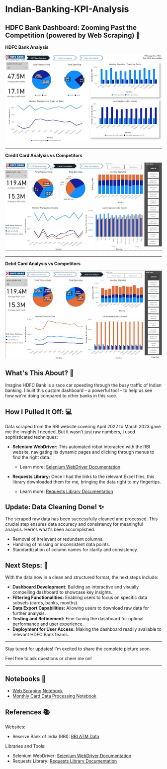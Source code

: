 # Indian-Banking-KPI-Analysis

## HDFC Bank Dashboard: Zooming Past the Competition (powered by Web Scraping) 🚀

**HDFC Bank Analysis**

![Power BI report page 1](artifacts/page1.JPG)

---

**Credit Card Analysis vs Competitors**

![Power BI report page 2](artifacts/page2.JPG)

---

**Debit Card Analysis vs Competitors**

![Power BI report page 3](artifacts/page3.JPG)

## What's This About? 🤔

Imagine HDFC Bank is a race car speeding through the busy traffic of Indian banking. I built this custom dashboard – a powerful tool – to help us see how we're doing compared to other banks in this race.

## How I Pulled It Off: 💻

Data scraped from the RBI website covering April 2022 to March 2023 gave me the insights I needed. But it wasn't just raw numbers, I used sophisticated techniques:

- **Selenium WebDriver:** This automated robot interacted with the RBI website, navigating its dynamic pages and clicking through menus to find the right data.

  - Learn more: [Selenium WebDriver Documentation](https://www.selenium.dev/documentation/en/)

- **Requests Library:** Once I had the links to the relevant Excel files, this library downloaded them for me, bringing the data right to my fingertips.
  - Learn more: [Requests Library Documentation](https://docs.python-requests.org/en/latest/)

## Update: Data Cleaning Done! ✨

The scraped raw data has been successfully cleaned and processed. This crucial step ensures data accuracy and consistency for meaningful analysis. Here's what's been accomplished:

- Removal of irrelevant or redundant columns.
- Handling of missing or inconsistent data points.
- Standardization of column names for clarity and consistency.

## Next Steps: 🚧

With the data now in a clean and structured format, the next steps include:

- **Dashboard Development:** Building an interactive and visually compelling dashboard to showcase key insights.
- **Filtering Functionalities:** Enabling users to focus on specific data subsets (cards, banks, months).
- **Data Export Capabilities:** Allowing users to download raw data for further analysis.
- **Testing and Refinement:** Fine-tuning the dashboard for optimal performance and user experience.
- **Deployment for User Access:** Making the dashboard readily available to relevant HDFC Bank teams.

---

Stay tuned for updates! I'm excited to share the complete picture soon.

Feel free to ask questions or cheer me on!

---

## Notebooks :notebook:

- [Web Scraping Notebook](01_web_scraping.ipynb)
- [Monthly Card Data Processing Notebook](02_monthly_card_data_processing.ipynb)

## References :books:

Websites:

- Reserve Bank of India (RBI): [RBI ATM Data](https://www.rbi.org.in/Scripts/ATMView.aspx)

Libraries and Tools:

- Selenium WebDriver: [Selenium WebDriver Documentation](https://www.selenium.dev/documentation/en/)
- Requests Library: [Requests Library Documentation](https://docs.python-requests.org/en/latest/)
